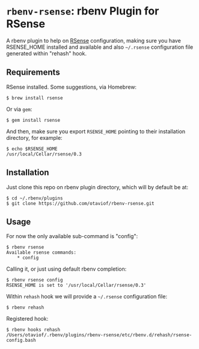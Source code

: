 `rbenv-rsense`: rbenv Plugin for RSense
=======================================

A rbenv plugin to help on [RSense](http://cx4a.org/software/rsense/) configuration, making sure you have RSENSE_HOME installed and available and also `~/.rsense` configuration file generated within "rehash" hook.

## Requirements

RSense installed. Some suggestions, via Homebrew:

```
$ brew install rsense
```

Or via `gem`:

```
$ gem install rsense
```

And then, make sure you export `RSENSE_HOME` pointing to their installation directory, for example:

```
$ echo $RSENSE_HOME
/usr/local/Cellar/rsense/0.3
```

## Installation

Just clone this repo on rbenv plugin directory, which will by default be at:

```
$ cd ~/.rbenv/plugins
$ git clone https://github.com/otaviof/rbenv-rsense.git
```

## Usage

For now the only available sub-command is "config":

```
$ rbenv rsense
Available rsense commands:
    * config
```

Calling it, or just using default rbenv completion:

```
$ rbenv rsense config
RSENSE_HOME is set to '/usr/local/Cellar/rsense/0.3'
```

Within `rehash` hook we will provide a `~/.rsense` configuration file:

```
$ rbenv rehash
```

Registered hook:

```
$ rbenv hooks rehash
/Users/otaviof/.rbenv/plugins/rbenv-rsense/etc/rbenv.d/rehash/rsense-config.bash
```
